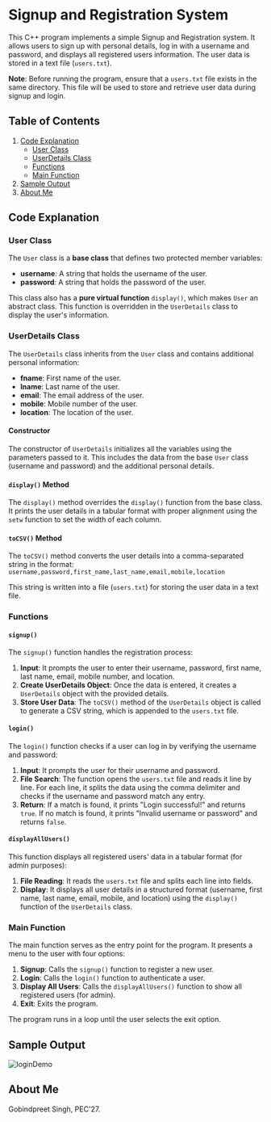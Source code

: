 # Signup and Registration System

This C++ program implements a simple Signup and Registration system. It allows users to sign up with personal details, log in with a username and password, and displays all registered users information. The user data is stored in a text file (`users.txt`).

**Note**: Before running the program, ensure that a `users.txt` file exists in the same directory. This file will be used to store and retrieve user data during signup and login.

## Table of Contents

1. [Code Explanation](#code-explanation)
    - [User Class](#user-class)
    - [UserDetails Class](#userdetails-class)
    - [Functions](#functions)
    - [Main Function](#main-function)
2. [Sample Output](#sample-output)
3. [About Me](#about-me)

## Code Explanation

### User Class

The `User` class is a **base class** that defines two protected member variables:

- **username**: A string that holds the username of the user.
- **password**: A string that holds the password of the user.

This class also has a **pure virtual function** `display()`, which makes `User` an abstract class. This function is overridden in the `UserDetails` class to display the user's information.

### UserDetails Class

The `UserDetails` class inherits from the `User` class and contains additional personal information:

- **fname**: First name of the user.
- **lname**: Last name of the user.
- **email**: The email address of the user.
- **mobile**: Mobile number of the user.
- **location**: The location of the user.

#### Constructor
The constructor of `UserDetails` initializes all the variables using the parameters passed to it. This includes the data from the base `User` class (username and password) and the additional personal details.

#### `display()` Method
The `display()` method overrides the `display()` function from the base class. It prints the user details in a tabular format with proper alignment using the `setw` function to set the width of each column.

#### `toCSV()` Method
The `toCSV()` method converts the user details into a comma-separated string in the format:
`username,password,first_name,last_name,email,mobile,location`


This string is written into a file (`users.txt`) for storing the user data in a text file.

### Functions

#### `signup()`
The `signup()` function handles the registration process:

1. **Input**: It prompts the user to enter their username, password, first name, last name, email, mobile number, and location.
2. **Create UserDetails Object**: Once the data is entered, it creates a `UserDetails` object with the provided details.
3. **Store User Data**: The `toCSV()` method of the `UserDetails` object is called to generate a CSV string, which is appended to the `users.txt` file.

#### `login()`
The `login()` function checks if a user can log in by verifying the username and password:

1. **Input**: It prompts the user for their username and password.
2. **File Search**: The function opens the `users.txt` file and reads it line by line. For each line, it splits the data using the comma delimiter and checks if the username and password match any entry.
3. **Return**: If a match is found, it prints "Login successful!" and returns `true`. If no match is found, it prints "Invalid username or password" and returns `false`.

#### `displayAllUsers()`
This function displays all registered users' data in a tabular format (for admin purposes):

1. **File Reading**: It reads the `users.txt` file and splits each line into fields.
2. **Display**: It displays all user details in a structured format (username, first name, last name, email, mobile, and location) using the `display()` function of the `UserDetails` class.

### Main Function

The main function serves as the entry point for the program. It presents a menu to the user with four options:

1. **Signup**: Calls the `signup()` function to register a new user.
2. **Login**: Calls the `login()` function to authenticate a user.
3. **Display All Users**: Calls the `displayAllUsers()` function to show all registered users (for admin).
4. **Exit**: Exits the program.

The program runs in a loop until the user selects the exit option.

## Sample Output

![loginDemo](https://github.com/user-attachments/assets/aca8d4cb-f6eb-43b9-8a5a-d42f6801e7df)


## About Me
Gobindpreet Singh, PEC'27.
